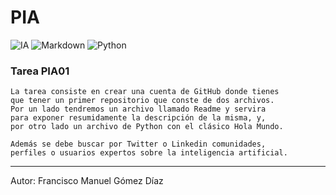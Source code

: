 #  PIA

![IA](https://img.shields.io/badge/INTELIGENCIA%20ARTIFICIAL-red)
![Markdown](https://img.shields.io/badge/MARKDOWN-blue)
![Python](https://img.shields.io/badge/PYTHON-green)

### Tarea PIA01

~~~
La tarea consiste en crear una cuenta de GitHub donde tienes
que tener un primer repositorio que conste de dos archivos.
Por un lado tendremos un archivo llamado Readme y servira
para exponer resumidamente la descripción de la misma, y,
por otro lado un archivo de Python con el clásico Hola Mundo.
~~~

~~~
Además se debe buscar por Twitter o Linkedin comunidades,
perfiles o usuarios expertos sobre la inteligencia artificial.
~~~

---

Autor: Francisco Manuel Gómez Díaz
